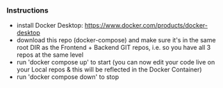 ### Instructions
- install Docker Desktop: https://www.docker.com/products/docker-desktop
- download this repo (docker-compose) and make sure it's in the same root DIR as the Frontend + Backend GIT repos, i.e. so you have all 3 repos at the same level
- run 'docker compose up' to start (you can now edit your code live on your Local repos & this will be reflected in the Docker Container)
- run 'docker compose down' to stop